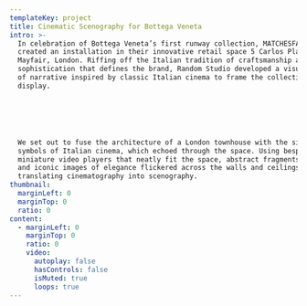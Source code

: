 ```yaml
---
templateKey: project
title: Cinematic Scenography for Bottega Veneta
intro: >-
  In celebration of Bottega Veneta’s first runway collection, MATCHESFASHION
  created an installation in their innovative retail space 5 Carlos Place in
  Mayfair, London. Riffing off the Italian tradition of craftsmanship and
  sophistication that defines the brand, Random Studio developed a visual layer
  of narrative inspired by classic Italian cinema to frame the collection
  display.






  We set out to fuse the architecture of a London townhouse with the signs and
  symbols of Italian cinema, which echoed through the space. Using bespoke,
  miniature video players that neatly fit the space, abstract fragments of films
  and iconic images of elegance flickered across the walls and ceilings,
  translating cinematography into scenography.
thumbnail:
  marginLeft: 0
  marginTop: 0
  ratio: 0
content:
  - marginLeft: 0
    marginTop: 0
    ratio: 0
    video:
      autoplay: false
      hasControls: false
      isMuted: true
      loops: true
---
```


